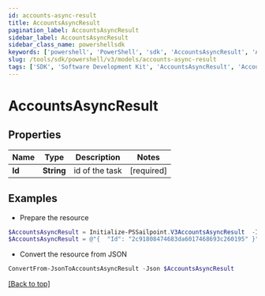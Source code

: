 ```yaml
---
id: accounts-async-result
title: AccountsAsyncResult
pagination_label: AccountsAsyncResult
sidebar_label: AccountsAsyncResult
sidebar_class_name: powershellsdk
keywords: ['powershell', 'PowerShell', 'sdk', 'AccountsAsyncResult', 'AccountsAsyncResult'] 
slug: /tools/sdk/powershell/v3/models/accounts-async-result
tags: ['SDK', 'Software Development Kit', 'AccountsAsyncResult', 'AccountsAsyncResult']
---
```



# AccountsAsyncResult

## Properties

Name | Type | Description | Notes
------------ | ------------- | ------------- | -------------
**Id** | **String** | id of the task | [required]

## Examples

- Prepare the resource
```powershell
$AccountsAsyncResult = Initialize-PSSailpoint.V3AccountsAsyncResult  -Id 2c91808474683da6017468693c260195
$AccountsAsyncResult = @"{  "Id": "2c91808474683da6017468693c260195" }"@
```

- Convert the resource from JSON
```powershell
ConvertFrom-JsonToAccountsAsyncResult -Json $AccountsAsyncResult
```


[[Back to top]](#) 

